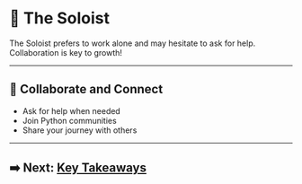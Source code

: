 # 🏃 The Soloist

The Soloist prefers to work alone and may hesitate to ask for help. Collaboration is key to growth!

---

## 🤝 Collaborate and Connect

- Ask for help when needed
- Join Python communities
- Share your journey with others

---

## ➡️ Next: [Key Takeaways](key-takeaways.md)
